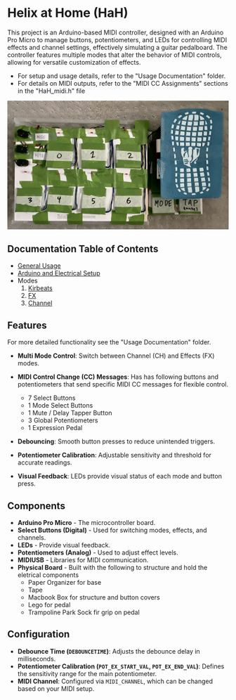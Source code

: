 # Helix at Home (HaH)

This project is an Arduino-based MIDI controller, designed with an Arduino Pro Micro to manage buttons, potentiometers, and LEDs for controlling MIDI effects and channel settings, effectively simulating a guitar pedalboard. The controller features multiple modes that alter the behavior of MIDI controls, allowing for versatile customization of effects. 

- For setup and usage details, refer to the "Usage Documentation" folder.
- For details on MIDI outputs, refer to the "MIDI CC Assignments" sections in the "HaH_midi.h" file

![BOARD IMAGE](/Images/HaH_main.jpg)

## Documentation Table of Contents
- [General Usage](https://github.com/Karsten-Uy/HaH/blob/main/Usage%20Documentation/General%20Usage.md)
- [Arduino and Electrical Setup](https://github.com/Karsten-Uy/HaH/blob/main/Usage%20Documentation/Arduino%20and%20Electrical%20Setup.md)
- Modes
    1. [Kirbeats](https://github.com/Karsten-Uy/HaH/blob/main/Usage%20Documentation/Modes/1-Kirbeats.md)
    2. [FX](https://github.com/Karsten-Uy/HaH/blob/main/Usage%20Documentation/Modes/2-FX.md)
    3. [Channel](https://github.com/Karsten-Uy/HaH/blob/main/Usage%20Documentation/Modes/3-Channel.md)

## Features
For more detailed functionality see the "Usage Documentation" folder.
- **Multi Mode Control**: Switch between Channel (CH) and Effects (FX) modes.
- **MIDI Control Change (CC) Messages**: Has has following buttons and potentiometers that send specific MIDI CC messages for flexible control.
    - 7 Select Buttons
    - 1 Mode Select Buttons
    - 1 Mute / Delay Tapper Button
    - 3 Global Potentiometers
    - 1 Expression Pedal

- **Debouncing**: Smooth button presses to reduce unintended triggers.
- **Potentiometer Calibration**: Adjustable sensitivity and threshold for accurate readings.
- **Visual Feedback**: LEDs provide visual status of each mode and button press.

## Components
- **Arduino Pro Micro** - The microcontroller board.
- **Select Buttons (Digital)** - Used for switching modes, effects, and channels.
- **LEDs** - Provide visual feedback.
- **Potentiometers (Analog)** - Used to adjust effect levels.
- **MIDIUSB** - Libraries for MIDI communication.
- **Physical Board** - Built with the following to structure and hold the eletrical components
    - Paper Organizer for base
    - Tape
    - Macbook Box for structure and button covers
    - Lego for pedal 
    - Trampoline Park Sock fir grip on pedal
## Configuration
- **Debounce Time (`DEBOUNCETIME`)**: Adjusts the debounce delay in milliseconds.
- **Potentiometer Calibration (`POT_EX_START_VAL`, `POT_EX_END_VAL`)**: Defines the sensitivity range for the main potentiometer.
- **MIDI Channel**: Configured via `MIDI_CHANNEL`, which can be changed based on your MIDI setup.




